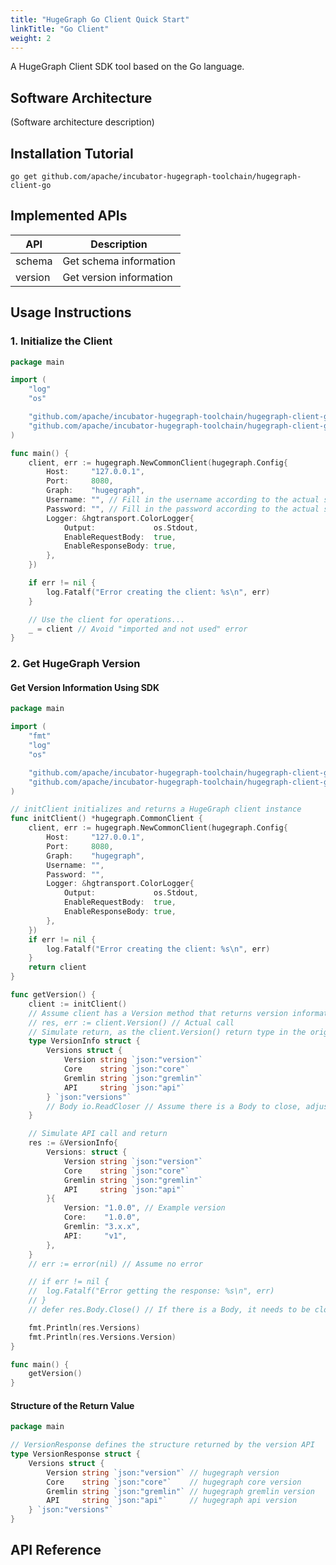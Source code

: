 ```yaml
---
title: "HugeGraph Go Client Quick Start"
linkTitle: "Go Client"
weight: 2
---
```


A HugeGraph Client SDK tool based on the Go language.

## Software Architecture

(Software architecture description)

## Installation Tutorial

```shell
go get github.com/apache/incubator-hugegraph-toolchain/hugegraph-client-go
```

## Implemented APIs

| API     | Description             |
|---------|-------------------------|
| schema  | Get schema information  |
| version | Get version information |

## Usage Instructions

### 1. Initialize the Client

```go
package main

import (
	"log"
	"os"

	"github.com/apache/incubator-hugegraph-toolchain/hugegraph-client-go"
	"github.com/apache/incubator-hugegraph-toolchain/hugegraph-client-go/hgtransport"
)

func main() {
	client, err := hugegraph.NewCommonClient(hugegraph.Config{
		Host:     "127.0.0.1",
		Port:     8080,
		Graph:    "hugegraph",
		Username: "", // Fill in the username according to the actual situation
		Password: "", // Fill in the password according to the actual situation
		Logger: &hgtransport.ColorLogger{
			Output:             os.Stdout,
			EnableRequestBody:  true,
			EnableResponseBody: true,
		},
	})

	if err != nil {
		log.Fatalf("Error creating the client: %s\n", err)
	}

	// Use the client for operations...
	_ = client // Avoid "imported and not used" error
}
```

### 2. Get HugeGraph Version

#### Get Version Information Using SDK

```go
package main

import (
	"fmt"
	"log"
	"os"

	"github.com/apache/incubator-hugegraph-toolchain/hugegraph-client-go"
	"github.com/apache/incubator-hugegraph-toolchain/hugegraph-client-go/hgtransport"
)

// initClient initializes and returns a HugeGraph client instance
func initClient() *hugegraph.CommonClient {
	client, err := hugegraph.NewCommonClient(hugegraph.Config{
		Host:     "127.0.0.1",
		Port:     8080,
		Graph:    "hugegraph",
		Username: "",
		Password: "",
		Logger: &hgtransport.ColorLogger{
			Output:             os.Stdout,
			EnableRequestBody:  true,
			EnableResponseBody: true,
		},
	})
	if err != nil {
		log.Fatalf("Error creating the client: %s\n", err)
	}
	return client
}

func getVersion() {
	client := initClient()
	// Assume client has a Version method that returns version information and an error
	// res, err := client.Version() // Actual call
	// Simulate return, as the client.Version() return type in the original README does not fully match the usage here
	type VersionInfo struct {
		Versions struct {
			Version string `json:"version"`
			Core    string `json:"core"`
			Gremlin string `json:"gremlin"`
			API     string `json:"api"`
		} `json:"versions"`
		// Body io.ReadCloser // Assume there is a Body to close, adjust according to the actual SDK
	}

	// Simulate API call and return
	res := &VersionInfo{
		Versions: struct {
			Version string `json:"version"`
			Core    string `json:"core"`
			Gremlin string `json:"gremlin"`
			API     string `json:"api"`
		}{
			Version: "1.0.0", // Example version
			Core:    "1.0.0",
			Gremlin: "3.x.x",
			API:     "v1",
		},
	}
	// err := error(nil) // Assume no error

	// if err != nil {
	// 	log.Fatalf("Error getting the response: %s\n", err)
	// }
	// defer res.Body.Close() // If there is a Body, it needs to be closed

	fmt.Println(res.Versions)
	fmt.Println(res.Versions.Version)
}

func main() {
	getVersion()
}
```

#### Structure of the Return Value

```go
package main

// VersionResponse defines the structure returned by the version API
type VersionResponse struct {
	Versions struct {
		Version string `json:"version"` // hugegraph version
		Core    string `json:"core"`    // hugegraph core version
		Gremlin string `json:"gremlin"` // hugegraph gremlin version
		API     string `json:"api"`     // hugegraph api version
	} `json:"versions"`
}
```

## API Reference

<!-- Links to more detailed API documentation can be added here -->
